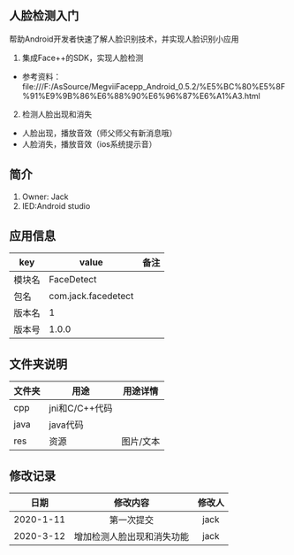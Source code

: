 ## 人脸检测入门
帮助Android开发者快速了解人脸识别技术，并实现人脸识别小应用
1. 集成Face++的SDK，实现人脸检测
* 参考资料：file:///F:/AsSource/MegviiFacepp_Android_0.5.2/%E5%BC%80%E5%8F%91%E9%9B%86%E6%88%90%E6%96%87%E6%A1%A3.html
2. 检测人脸出现和消失
* 人脸出现，播放音效（师父师父有新消息哦）
* 人脸消失，播放音效（ios系统提示音）

## 简介 ##
1. Owner: Jack
2. IED:Android studio

## 应用信息 ##
| key| value| 备注|
| ------ |  ------  | :-: |
| 模块名 | FaceDetect| |
| 包名 | com.jack.facedetect| |
| 版本名 | 1| |
| 版本号 | 1.0.0| |

## 文件夹说明 ##
| 文件夹| 用途| 用途详情 |
| ------ |  ------  | ------ |
| cpp | jni和C/C++代码 |  |
| java | java代码 |  |
| res | 资源 | 图片/文本 |

## 修改记录
| 日期| 修改内容| 修改人|
| :-: | :-: | :-: |
| 2020-1-11 | 第一次提交| jack|
| 2020-3-12 | 增加检测人脸出现和消失功能| jack|
